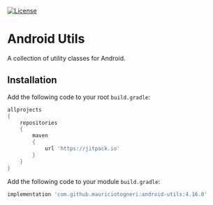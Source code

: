 [![License](https://img.shields.io/badge/license-MIT-green.svg)](https://github.com/mauriciotogneri/android-utils/blob/master/LICENSE.md)

# Android Utils
A collection of utility classes for Android.

## Installation
Add the following code to your root `build.gradle`:

```groovy
allprojects
{
    repositories
    {
        maven
        {
            url 'https://jitpack.io'
        }
    }
}
```

Add the following code to your module `build.gradle`:
```groovy
implementation 'com.github.mauriciotogneri:android-utils:4.16.0'
```